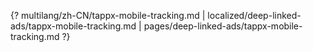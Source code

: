 {? multilang/zh-CN/tappx-mobile-tracking.md | localized/deep-linked-ads/tappx-mobile-tracking.md | pages/deep-linked-ads/tappx-mobile-tracking.md ?}
